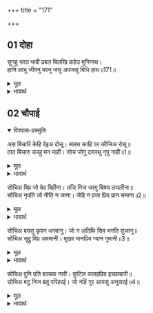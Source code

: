+++
title = "171"

+++

## 01 दोहा

<div class="audioEmbed"  caption="AIR-वाचनम्" src="https://archive.org/download/rAmcharitmAnas-AIR/EPI-189.mp3"></div>

सुनहु भरत भावी प्रबल बिलखि कहेउ मुनिनाथ।  
हानि लाभु जीवनु मरनु जसु अपजसु बिधि हाथ॥171॥  

<details><summary>मूल</summary>

सुनहु भरत भावी प्रबल बिलखि कहेउ मुनिनाथ।  
हानि लाभु जीवनु मरनु जसु अपजसु बिधि हाथ॥171॥  
</details>

<details><summary>भावार्थ</summary>

मुनिनाथ ने बिलखकर (दुःखी होकर) कहा- हे भरत! सुनो, भावी (होनहार) बडी बलवान है। हानि-लाभ, जीवन-मरण और यश-अपयश, ये सब विधाता के हाथ हैं॥171॥  
</details>





## 02 चौपाई
<details open><summary>विश्वास-प्रस्तुतिः</summary>

अस बिचारि केहि देइअ दोसू। ब्यरथ काहि पर कीजिअ रोसू॥  
तात बिचारु करहु मन माहीं। सोच जोगु दसरथु नृपु नाहीं॥1॥  
</details>
<details><summary>मूल</summary>

अस बिचारि केहि देइअ दोसू। ब्यरथ काहि पर कीजिअ रोसू॥  
तात बिचारु करहु मन माहीं। सोच जोगु दसरथु नृपु नाहीं॥1॥  
</details>

<details><summary>भावार्थ</summary>

ऐसा विचार कर किसे दोष दिया जाए? और व्यर्थ किस पर क्रोध किया जाए? हे तात! मन में विचार करो। राजा दशरथ सोच करने के योग्य नहीं हैं॥1॥  
</details>

सोचिअ बिप्र जो बेद बिहीना। तजि निज धरमु बिषय लयलीना॥  
सोचिअ नृपति जो नीति न जाना। जेहि न प्रजा प्रिय प्रान समाना॥2॥  

<details><summary>मूल</summary>

सोचिअ बिप्र जो बेद बिहीना। तजि निज धरमु बिषय लयलीना॥  
सोचिअ नृपति जो नीति न जाना। जेहि न प्रजा प्रिय प्रान समाना॥2॥  
</details>

<details><summary>भावार्थ</summary>

सोच उस ब्राह्मण का करना चाहिए, जो वेद नहीं जानता और जो अपना धर्म छोडकर विषय भोग में ही लीन रहता है। उस राजा का सोच करना चाहिए, जो नीति नहीं जानता और जिसको प्रजा प्राणों के समान प्यारी नहीं है॥2॥  
</details>

सोचिअ बयसु कृपन धनवानू। जो न अतिथि सिव भगति सुजानू॥  
सोचिअ सूद्रु बिप्र अवमानी। मुखर मानप्रिय ग्यान गुमानी॥3॥  

<details><summary>मूल</summary>

सोचिअ बयसु कृपन धनवानू। जो न अतिथि सिव भगति सुजानू॥  
सोचिअ सूद्रु बिप्र अवमानी। मुखर मानप्रिय ग्यान गुमानी॥3॥  
</details>

<details><summary>भावार्थ</summary>

उस वैश्य का सोच करना चाहिए, जो धनवान होकर भी कञ्जूस है और जो अतिथि सत्कार तथा शिवजी की भक्ति करने में कुशल नहीं है। उस शूद्र का सोच करना चाहिए, जो ब्राह्मणों का अपमान करने वाला, बहुत बोलने वाला, मान-बडाई चाहने वाला और ज्ञान का घमण्ड रखने वाला है॥3॥  
</details>

सोचिअ पुनि पति बञ्चक नारी। कुटिल कलहप्रिय इच्छाचारी॥  
सोचिअ बटु निज ब्रतु परिहरई। जो नहिं गुर आयसु अनुसरई॥4॥  

<details><summary>मूल</summary>

सोचिअ पुनि पति बञ्चक नारी। कुटिल कलहप्रिय इच्छाचारी॥  
सोचिअ बटु निज ब्रतु परिहरई। जो नहिं गुर आयसु अनुसरई॥4॥  
</details>

<details><summary>भावार्थ</summary>

पुनः उस स्त्री का सोच करना चाहिए जो पति को छलने वाली, कुटिल, कलहप्रिय और स्वेच्छा चारिणी है। उस ब्रह्मचारी का सोच करना चाहिए, जो अपने ब्रह्मचर्य व्रत को छोड देता है और गुरु की आज्ञा के अनुसार नहीं चलता॥4॥  
</details>


